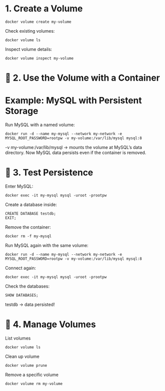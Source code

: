 # 1. Create a Volume
```
docker volume create my-volume
```
Check existing volumes:
```
docker volume ls
```
Inspect volume details:
```
docker volume inspect my-volume
```
# 🔹 2. Use the Volume with a Container
# Example: MySQL with Persistent Storage
Run MySQL with a named volume:
```
docker run -d --name my-mysql --network my-network -e MYSQL_ROOT_PASSWORD=rootpw -v my-volume:/var/lib/mysql mysql:8
```
-v my-volume:/var/lib/mysql → mounts the volume at MySQL’s data directory.
Now MySQL data persists even if the container is removed.

# 🔹 3. Test Persistence
Enter MySQL:
```
docker exec -it my-mysql mysql -uroot -prootpw
```
Create a database inside:
```
CREATE DATABASE testdb;
EXIT;
```
Remove the container:
```
docker rm -f my-mysql
```
Run MySQL again with the same volume:
```
docker run -d --name my-mysql --network my-network -e MYSQL_ROOT_PASSWORD=rootpw -v my-volume:/var/lib/mysql mysql:8
```
Connect again:
```
docker exec -it my-mysql mysql -uroot -prootpw
```
Check the databases:
```
SHOW DATABASES;
```
testdb → data persisted!

# 🔹 4. Manage Volumes
List volumes
```
docker volume ls
```
Clean up volume
```
docker volume prune
```
Remove a specific volume
```
docker volume rm my-volume
```

